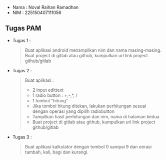 - Nama : Noval Raihan Ramadhan
- NIM : 225150407111056

## Tugas PAM
- Tugas 1 :
  > Buat aplikasi android menampilkan nim dan nama masing-masing.
  > Buat project di gitlab atau github, kumpulkan url link project github/gitlab
- Tugas 2 :
  > Buat aplikasi :
  > - 2 input edittext
  > - 1 radio button : +,-,*, /
  > - 1 tombol "hitung"
  > - Jika tombol hitung ditekan, lakukan perhitungan sesuai dengan operasi yang dipilih radiobutton
  > - Tampilkan hasil perhitungan dan nim, nama di halaman kedua
  > - Buat project di gitlab atau github, kumpulkan url link project github/gitlab
- Tugas 3 :
  > Buat aplikasi kalkulator dengan tombol 0 sampai 9 dan oerasi tambah, kali, bagi dan kurangi.
